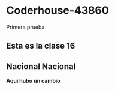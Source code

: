 # Coderhouse-43860
Primera prueba 

## Esta es la clase 16

## Nacional Nacional ##

**Aqui hubo un cambio**
